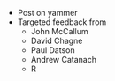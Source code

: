 - Post on yammer
- Targeted feedback from
  * John McCallum
  - David Chagne
  - Paul Datson
  - Andrew Catanach
  - R